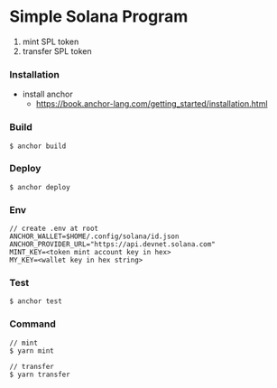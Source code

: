 # Simple Solana Program

1. mint SPL token
2. transfer SPL token

### Installation

- install anchor
  - https://book.anchor-lang.com/getting_started/installation.html

### Build

```
$ anchor build
```

### Deploy

```
$ anchor deploy
```

### Env

```
// create .env at root
ANCHOR_WALLET=$HOME/.config/solana/id.json
ANCHOR_PROVIDER_URL="https://api.devnet.solana.com"
MINT_KEY=<token mint account key in hex>
MY_KEY=<wallet key in hex string>
```

### Test

```
$ anchor test
```

### Command

```
// mint
$ yarn mint

// transfer
$ yarn transfer
```
